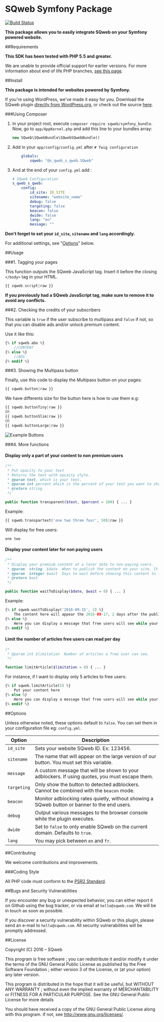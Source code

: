 SQweb Symfony Package
===

[![Build Status](https://travis-ci.org/SQweb-team/SQweb-SDK-Symfony.svg?branch=master)](https://travis-ci.org/SQweb-team/SQweb-SDK-Symfony)

**This package allows you to easily integrate SQweb on your Symfony powered website.**

##Requirements

**This SDK has been tested with PHP 5.5 and greater.**

We are unable to provide official support for earlier versions. For more information about end of life PHP branches, [see this page](http://php.net/supported-versions.php).

##Install

**This package is intended for websites powered by Symfony.**

If you're using WordPress, we've made it easy for you. Download the SQweb plugin [directly from WordPress.org](https://wordpress.org/plugins/sqweb/), or check out the source [here](https://github.com/SQweb-team/SQweb-WordPress-Plugin).

###Using Composer

1. In your project root, execute `composer require sqweb/symfony_bundle`. Now, go to `app/AppKernel.php` and add this line to your bundles array:

	```php
	new SQweb\SQwebBundle\SQwebSQwebBundle()
	```

2. Add in your `app/config/config.yml` after `# Twig configuration`

	```yml
		globals:
        	sqweb: "@s_qweb_s_qweb.SQweb"
	```

3. And at the end of your `config.yml` add :

	```yml
	# SQweb Configuration
	s_qweb_s_qweb:
    	config:
        	id_site: ID_SITE
        	sitename: "website_name"
        	debug: false
        	targeting: false
        	beacon: false
        	dwide: false
        	lang: "en"
        	message: ""
	```

**Don't forget to set your `id_site`, `sitename` and `lang` accordingly.**

For additional settings, see "[Options](#options)" below.

##Usage

###1. Tagging your pages

This function outputs the SQweb JavaScript tag. Insert it before the closing `</body>` tag in your HTML.

```php
{{ sqweb.script|raw }}
```

**If you previously had a SQweb JavaScript tag, make sure to remove it to avoid any conflicts.**

###2. Checking the credits of your subscribers

This variable is `true` if the user subscribe to multipass and `false` if not, so that you can disable ads and/or unlock premium content.

Use it like this:

```php
{% if sqweb.abo %}
	//CONTENT
{% else %}
	//ADS
{% endif %}
```

###3. Showing the Multipass button

Finally, use this code to display the Multipass button on your pages:

```php
{{ sqweb.button|raw }}
```

We have differents size for the button here is how to use them e.g:

```php
{{ sqweb.buttonTiny|raw }}
OR
{{ sqweb.buttonSlim|raw }}
OR
{{ sqweb.buttonLarge|raw }}
```

![Example Buttons](https://cdn.multipass.net/github/buttons@2x.png "Example Buttons")

###4. More functions


#### Display only a part of your content to non premium users

```php
/**
 * Put opacity to your text
 * Returns the text with opcaity style.
 * @param text, which is your text.
 * @param int percent which is the percent of your text you want to show.
 * @return string
 */

public function transparent($text, $percent = 100) { ... }
```

Example:

```php
{{ sqweb.transpartext('one two three four', 50)|raw }}
```

Will display for free users:

```
one two
```

#### Display your content later for non paying users

```php
/**
 * Display your premium content at a later date to non-paying users.
 * @param  string  $date  When to publish the content on your site. It must be an ISO format(YYYY-MM-DD).
 * @param  integer $wait  Days to wait before showing this content to free users.
 * @return bool
 */

public function waitToDisplay($date, $wait = 0) { ... }
```

Example:

```php
{% if sqweb.waitToDisplay('2016-09-15', 2) %}
	The content here will appear the 2016-09-17, 2 days after the publication date for non paying users.
{% else %}
	Here you can display a message that free users will see while your article is not displayed
{% endif %}
```

#### Limit the number of articles free users can read per day

```php
/*
 * @param int $limitation  Number of articles a free user can see.
 */

function limitArticle($limitation = 0) { ... }
```

For instance, if I want to display only 5 articles to free users:

```php
{% if sqweb.limitArticle(5) %}
	Put your content here
{% else %}
	Here you can display a message that free users will see while your article is not displayed
{% endif %}
```

##Options

Unless otherwise noted, these options default to `false`. You can set them in your configuration file eg: `config.yml`.

|Option|Description
|---|---|
|`id_site`|Sets your website SQweb ID. Ex: 123456.|
|`sitename`|The name that will appear on the large version of our button. You must set this variable.|
|`message`|A custom message that will be shown to your adblockers. If using quotes, you must escape them.|
|`targeting`|Only show the button to detected adblockers. Cannot be combined with the `beacon` mode.|
|`beacon`|Monitor adblocking rates quietly, without showing a SQweb button or banner to the end users.|
|`debug`|Output various messages to the browser console while the plugin executes.|
|`dwide`|Set to `false` to only enable SQweb on the current domain. Defaults to `true`.|
|`lang`|You may pick between `en` and `fr`.|


##Contributing

We welcome contributions and improvements.

###Coding Style

All PHP code must conform to the [PSR2 Standard](http://www.php-fig.org/psr/psr-2/).

##Bugs and Security Vulnerabilities

If you encounter any bug or unexpected behavior, you can either report it on Github using the bug tracker, or via email at `hello@sqweb.com`. We will be in touch as soon as possible.

If you discover a security vulnerability within SQweb or this plugin, please send an e-mail to `hello@sqweb.com`. All security vulnerabilities will be promptly addressed.

##License

Copyright (C) 2016 – SQweb

This program is free software ; you can redistribute it and/or modify it under the terms of the GNU General Public License as published by the Free Software Foundation ; either version 3 of the License, or (at your option) any later version.

This program is distributed in the hope that it will be useful, but WITHOUT ANY WARRANTY ; without even the implied warranty of MERCHANTABILITY or FITNESS FOR A PARTICULAR PURPOSE. See the GNU General Public License for more details

You should have received a copy of the GNU General Public License along with this program. If not, see <http://www.gnu.org/licenses/>.
